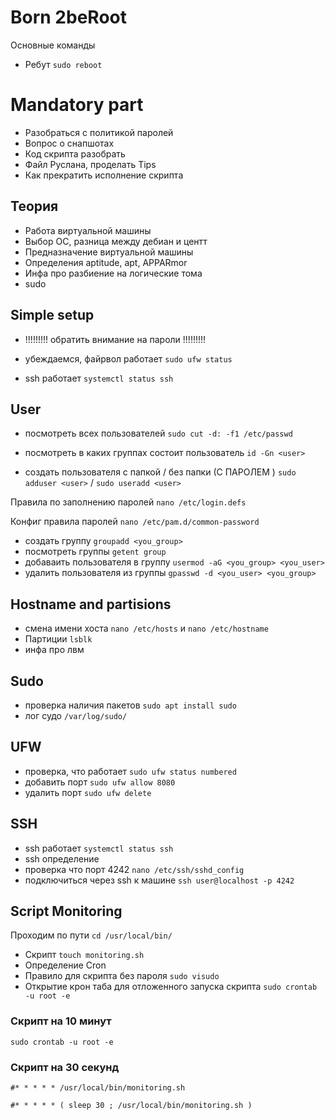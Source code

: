 # Born 2beRoot
Основные команды
- Ребут `sudo reboot`


# Mandatory part
- Разобраться с политикой паролей
- Вопрос о снапшотах
- Код скрипта разобрать
- Файл Руслана, проделать Tips
- Как прекратить исполнение скрипта

## Теория
- Работа виртуальной машины
- Выбор ОС, разница между дебиан и центт
- Предназначение виртуальной машины
- Определения aptitude, apt, APPARmor
- Инфа про разбиение на логические тома
- sudo
## Simple setup
- !!!!!!!!! обратить внимание на пароли !!!!!!!!!

- убеждаемся, файрвол работает
`sudo ufw status`
-  ssh работает
`systemctl status ssh`

## User

- посмотреть всех пользователей
`sudo cut -d: -f1 /etc/passwd`

- посмотреть в каких группах состоит пользователь
`id -Gn <user>`
- создать пользователя с папкой / без папки (С ПАРОЛЕМ )
`sudo adduser <user>` / `sudo useradd <user>`

Правила по заполнению паролей `nano /etc/login.defs`

Конфиг правила паролей `nano /etc/pam.d/common-password`

- создать группу `groupadd <you_group>`
- посмотреть группы `getent group`
- добаваить пользователя в группу `usermod -aG <you_group> <you_user>`
- удалить пользователя из группы `gpasswd -d <you_user> <you_group>`

## Hostname and partisions
- смена имени хоста
`nano /etc/hosts` и `nano /etc/hostname`
- Партиции `lsblk`
- инфа про лвм

## Sudo

- проверка наличия пакетов `sudo apt install sudo`
- лог судо `/var/log/sudo/`

## UFW

- проверка, что работает `sudo ufw status numbered`
- добавить порт `sudo ufw allow 8080`
- удалить порт `sudo ufw delete`

## SSH
- ssh работает `systemctl status ssh`
- ssh определение
- проверка что порт 4242 `nano /etc/ssh/sshd_config`
- подключиться через ssh к машине `ssh user@localhost -p 4242`

## Script Monitoring
Проходим по пути `cd /usr/local/bin/`

- Скрипт `touch monitoring.sh`
- Определение Cron
- Правило для скрипта без пароля `sudo visudo`
- Открытие крон таба для отложенного запуска скрипта `sudo crontab -u root -e`

### Скрипт на 10 минут

``sudo crontab -u root -e``

### Скрипт на 30 секунд

``#* * * * * /usr/local/bin/monitoring.sh``

``#* * * * * ( sleep 30 ; /usr/local/bin/monitoring.sh )``
